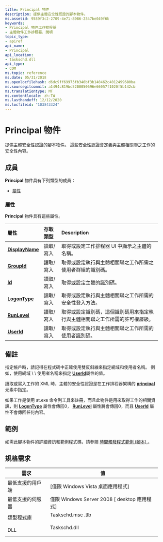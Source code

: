 ```yaml
---
title: Principal 物件
description: 提供主體安全性認證的腳本物件。
ms.assetid: 9589f3c2-2709-4e71-8986-2347be049f6b
keywords:
- Principal 物件工作排程器
- 主體物件工作排程器，說明
topic_type:
- apiref
api_name:
- Principal
api_location:
- taskschd.dll
api_type:
- COM
ms.topic: reference
ms.date: 05/31/2018
ms.openlocfilehash: d6dc9ff69973fb340bf3b140462c4012499680ba
ms.sourcegitcommit: a1494c819bc5200050696e66057f1020f5b142cb
ms.translationtype: MT
ms.contentlocale: zh-TW
ms.lasthandoff: 12/12/2020
ms.locfileid: "103843324"
---
```

# <a name="principal-object"></a>Principal 物件

提供主體安全性認證的腳本物件。 這些安全性認證會定義與主體相關聯之工作的安全性內容。

## <a name="members"></a>成員

**Principal** 物件具有下列類型的成員：

-   [屬性](#properties)

### <a name="properties"></a>屬性

**Principal** 物件具有這些屬性。



| 屬性                                                | 存取類型           | Description                                                                                                                                                  |
|:--------------------------------------------------------|:----------------------|:-------------------------------------------------------------------------------------------------------------------------------------------------------------|
| [**DisplayName**](principal-displayname.md)<br/> | 讀取/寫入<br/> | 取得或設定工作排程器 UI 中顯示之主體的名稱。<br/>                                                                |
| [**GroupId**](principal-groupid.md)<br/>         | 讀取/寫入<br/> | 取得或設定執行與主體相關聯之工作所需之使用者群組的識別碼。<br/>                           |
| [**Id**](principal-id.md)<br/>                   | 讀取/寫入<br/> | 取得或設定主體的識別碼。<br/>                                                                                                     |
| [**LogonType**](principal-logontype.md)<br/>     | 讀取/寫入<br/> | 取得或設定執行與主體相關聯之工作所需的安全性登入方法。<br/>                                  |
| [**RunLevel**](principal-runlevel.md)<br/>       | 讀取/寫入<br/> | 取得或設定識別碼，這個識別碼用來指定執行與主體相關聯之工作所需的許可權層級。<br/> |
| [**UserId**](principal-userid.md)<br/>           | 讀取/寫入<br/> | 取得或設定執行與主體相關聯之工作所需的使用者識別碼。<br/>                                        |



 

## <a name="remarks"></a>備註

指定帳戶時，請記得在程式碼中正確使用雙反斜線來指定網域和使用者名稱。 例如，使用網域 \\ \\ 使用者名稱來指定 [**UserId**](/windows/desktop/api/taskschd/nf-taskschd-iprincipal-get_userid)屬性的值。

讀取或寫入工作的 XML 時，主體的安全性認證是在工作排程器架構的 [**principal**](taskschedulerschema-principal-principaltype-element.md) 元素中指定。

如果工作是使用 at.exe 命令列工具來註冊，而且此物件是用來取得工作的相關資訊，則 [**LogonType**](principal-logontype.md) 屬性會傳回0， [**RunLevel**](principal-runlevel.md) 屬性將會傳回0，而且 [**UserId**](principal-userid.md) 屬性不會傳回任何內容。

## <a name="examples"></a>範例

如需此腳本物件的詳細資訊和範例程式碼，請參閱 [時間觸發程式範例 (腳本) ](time-trigger-example--scripting-.md)。

## <a name="requirements"></a>規格需求



| 需求 | 值 |
|-------------------------------------|-----------------------------------------------------------------------------------------|
| 最低支援的用戶端<br/> | \[僅限 Windows Vista 桌面應用程式\]<br/>                                          |
| 最低支援的伺服器<br/> | 僅限 Windows Server 2008 \[ desktop 應用程式\]<br/>                                    |
| 類型程式庫<br/>             | <dl> <dt>Taskschd.msc .tlb</dt> </dl> |
| DLL<br/>                      | <dl> <dt>Taskschd.dll</dt> </dl> |



 

 






